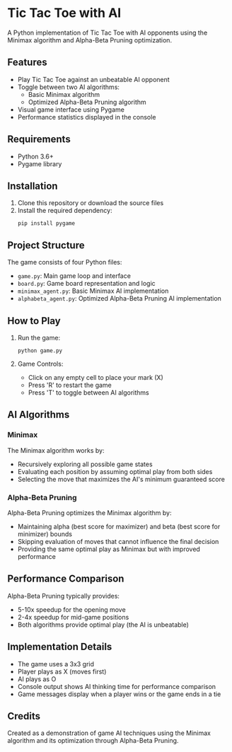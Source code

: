 # Tic Tac Toe with AI

A Python implementation of Tic Tac Toe with AI opponents using the Minimax algorithm and Alpha-Beta Pruning optimization.

## Features

- Play Tic Tac Toe against an unbeatable AI opponent
- Toggle between two AI algorithms:
  - Basic Minimax algorithm
  - Optimized Alpha-Beta Pruning algorithm
- Visual game interface using Pygame
- Performance statistics displayed in the console

## Requirements

- Python 3.6+
- Pygame library

## Installation

1. Clone this repository or download the source files
2. Install the required dependency:
   ```
   pip install pygame
   ```

## Project Structure

The game consists of four Python files:

- `game.py`: Main game loop and interface
- `board.py`: Game board representation and logic
- `minimax_agent.py`: Basic Minimax AI implementation
- `alphabeta_agent.py`: Optimized Alpha-Beta Pruning AI implementation

## How to Play

1. Run the game:
   ```
   python game.py
   ```

2. Game Controls:
   - Click on any empty cell to place your mark (X)
   - Press 'R' to restart the game
   - Press 'T' to toggle between AI algorithms

## AI Algorithms

### Minimax

The Minimax algorithm works by:
- Recursively exploring all possible game states
- Evaluating each position by assuming optimal play from both sides
- Selecting the move that maximizes the AI's minimum guaranteed score

### Alpha-Beta Pruning

Alpha-Beta Pruning optimizes the Minimax algorithm by:
- Maintaining alpha (best score for maximizer) and beta (best score for minimizer) bounds
- Skipping evaluation of moves that cannot influence the final decision
- Providing the same optimal play as Minimax but with improved performance

## Performance Comparison

Alpha-Beta Pruning typically provides:
- 5-10x speedup for the opening move
- 2-4x speedup for mid-game positions
- Both algorithms provide optimal play (the AI is unbeatable)

## Implementation Details

- The game uses a 3x3 grid
- Player plays as X (moves first)
- AI plays as O
- Console output shows AI thinking time for performance comparison
- Game messages display when a player wins or the game ends in a tie

## Credits

Created as a demonstration of game AI techniques using the Minimax algorithm and its optimization through Alpha-Beta Pruning.
